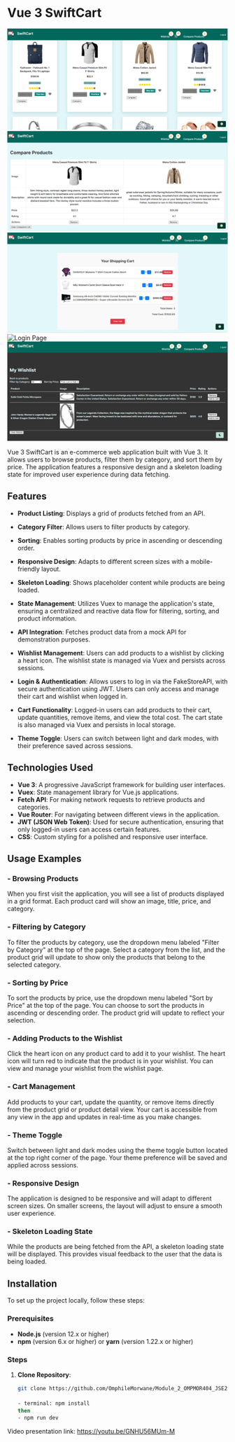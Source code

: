 # Vue 3 SwiftCart

![Home Page](./src/Images/HomePage.png)
![Comparison Page](./src/Images/ComparisonPage.png)
![Cart Page](./src/Images/Cart.png)
![Login Page](./src/Images/Login.png.png)
![WishList DarkMode Page](./src/Images/WishListDakMode.png)

Vue 3 SwiftCart is an e-commerce web application built with Vue 3. It allows users to browse products, filter them by category, and sort them by price. The application features a responsive design and a skeleton loading state for improved user experience during data fetching.

## Features

- **Product Listing**: Displays a grid of products fetched from an API.

- **Category Filter**: Allows users to filter products by category.

- **Sorting**: Enables sorting products by price in ascending or descending order.

- **Responsive Design**: Adapts to different screen sizes with a mobile-friendly layout.

- **Skeleton Loading**: Shows placeholder content while products are being loaded.

- **State Management**: Utilizes Vuex to manage the application's state, ensuring a centralized and reactive data flow for filtering, sorting, and product information.

- **API Integration**: Fetches product data from a mock API for demonstration purposes.

- **Wishlist Management**: Users can add products to a wishlist by clicking a heart icon. The wishlist state is managed via Vuex and persists across sessions.

- **Login & Authentication**: Allows users to log in via the FakeStoreAPI, with secure authentication using JWT. Users can only access and manage their cart and wishlist when logged in.

- **Cart Functionality**: Logged-in users can add products to their cart, update quantities, remove items, and view the total cost. The cart state is also managed via Vuex and persists in local storage.

- **Theme Toggle**: Users can switch between light and dark modes, with their preference saved across sessions.

## Technologies Used

- **Vue 3**: A progressive JavaScript framework for building user interfaces.
- **Vuex**: State management library for Vue.js applications.
- **Fetch API**: For making network requests to retrieve products and categories.
- **Vue Router**: For navigating between different views in the application.
- **JWT (JSON Web Token)**: Used for secure authentication, ensuring that only logged-in users can access certain features.
- **CSS**: Custom styling for a polished and responsive user interface.

## Usage Examples

### - **Browsing Products**

When you first visit the application, you will see a list of products displayed in a grid format. Each product card will show an image, title, price, and category.

### - **Filtering by Category**

To filter the products by category, use the dropdown menu labeled "Filter by Category" at the top of the page. Select a category from the list, and the product grid will update to show only the products that belong to the selected category.

### - **Sorting by Price**

To sort the products by price, use the dropdown menu labeled "Sort by Price" at the top of the page. You can choose to sort the products in ascending or descending order. The product grid will update to reflect your selection.

### - **Adding Products to the Wishlist**

Click the heart icon on any product card to add it to your wishlist. The heart icon will turn red to indicate that the product is in your wishlist. You can view and manage your wishlist from the wishlist page.

### - **Cart Management**

Add products to your cart, update the quantity, or remove items directly from the product grid or product detail view. Your cart is accessible from any view in the app and updates in real-time as you make changes.

### - **Theme Toggle**

Switch between light and dark modes using the theme toggle button located at the top right corner of the page. Your theme preference will be saved and applied across sessions.

### - **Responsive Design**

The application is designed to be responsive and will adapt to different screen sizes. On smaller screens, the layout will adjust to ensure a smooth user experience.

### - **Skeleton Loading State**

While the products are being fetched from the API, a skeleton loading state will be displayed. This provides visual feedback to the user that the data is being loaded.

## Installation

To set up the project locally, follow these steps:

### Prerequisites

- **Node.js** (version 12.x or higher)
- **npm** (version 6.x or higher) or **yarn** (version 1.22.x or higher)

### Steps

1. **Clone Repository**:

   ```bash
   git clone https://github.com/OmphileMorwane/Module_2_OMPMOR404_JSE2407_Group-b_Omphile-Morwane_JSF04.git

   - terminal: npm install
   then
   - npm run dev
   ```


Video presentation link: https://youtu.be/GNHU56MUm-M